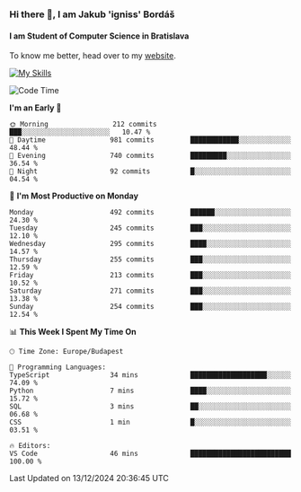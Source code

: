 ### Hi there 👋, I am Jakub 'igniss' Bordáš

#### I am Student of Computer Science in Bratislava
To know me better, head over to my [website](https://bordas.sk).

[![My Skills](https://skillicons.dev/icons?i=js,html,css,figma,svelte,java,kotlin,python,postgresql,typescript,nest,nodejs)](https://bordas.sk)


<!--START_SECTION:waka-->
![Code Time](http://img.shields.io/badge/Code%20Time-1%2C612%20hrs%208%20mins-blue)

**I'm an Early 🐤** 

```text
🌞 Morning                212 commits         ███░░░░░░░░░░░░░░░░░░░░░░   10.47 % 
🌆 Daytime                981 commits         ████████████░░░░░░░░░░░░░   48.44 % 
🌃 Evening                740 commits         █████████░░░░░░░░░░░░░░░░   36.54 % 
🌙 Night                  92 commits          █░░░░░░░░░░░░░░░░░░░░░░░░   04.54 % 
```
📅 **I'm Most Productive on Monday** 

```text
Monday                   492 commits         ██████░░░░░░░░░░░░░░░░░░░   24.30 % 
Tuesday                  245 commits         ███░░░░░░░░░░░░░░░░░░░░░░   12.10 % 
Wednesday                295 commits         ████░░░░░░░░░░░░░░░░░░░░░   14.57 % 
Thursday                 255 commits         ███░░░░░░░░░░░░░░░░░░░░░░   12.59 % 
Friday                   213 commits         ███░░░░░░░░░░░░░░░░░░░░░░   10.52 % 
Saturday                 271 commits         ███░░░░░░░░░░░░░░░░░░░░░░   13.38 % 
Sunday                   254 commits         ███░░░░░░░░░░░░░░░░░░░░░░   12.54 % 
```


📊 **This Week I Spent My Time On** 

```text
🕑︎ Time Zone: Europe/Budapest

💬 Programming Languages: 
TypeScript               34 mins             ███████████████████░░░░░░   74.09 % 
Python                   7 mins              ████░░░░░░░░░░░░░░░░░░░░░   15.72 % 
SQL                      3 mins              ██░░░░░░░░░░░░░░░░░░░░░░░   06.68 % 
CSS                      1 min               █░░░░░░░░░░░░░░░░░░░░░░░░   03.51 % 

🔥 Editors: 
VS Code                  46 mins             █████████████████████████   100.00 % 
```


 Last Updated on 13/12/2024 20:36:45 UTC
<!--END_SECTION:waka-->
